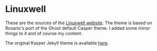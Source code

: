 # Linuxwell

These are the sources of the [Linuxwell website](http://linuxwell.com). The
theme is based on Rosario's port of the Ghost default Casper theme. I added
some minor things to it and of course my content.

The original Kasper Jekyll theme is available
[here](https://github.com/rosario/kasper).
